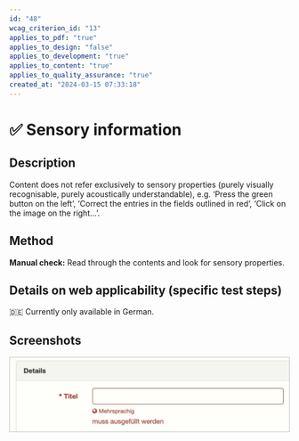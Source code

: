 ```yaml
---
id: "48"
wcag_criterion_id: "13"
applies_to_pdf: "true"
applies_to_design: "false"
applies_to_development: "true"
applies_to_content: "true"
applies_to_quality_assurance: "true"
created_at: "2024-03-15 07:33:18"
---
```


# ✅ Sensory information

## Description

Content does not refer exclusively to sensory properties (purely visually recognisable, purely acoustically understandable), e.g. ‘Press the green button on the left’, ‘Correct the entries in the fields outlined in red’, ‘Click on the image on the right...’.

## Method

**Manual check:** Read through the contents and look for sensory properties.

## Details on web applicability (specific test steps)

🇩🇪 Currently only available in German.

## Screenshots

![Fehlerhaftes Feld rot umrandet und mit zusätzlichem Text](images/fehlerhaftes-feld-rot-umrandet-und-mit-zustzlichem-text.png)